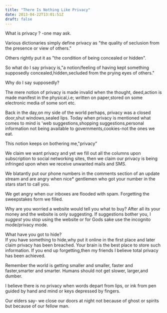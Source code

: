 ```yaml
---
title: "There Is Nothing Like Privacy"
date: 2013-04-22T13:01:51Z
draft: false
---
```

What is privacy ? -one may ask.

Various dictionaries simply define privacy as "the quality of seclusion from the presence or view of others."

Others rightly put it as "the condition of being concealed or hidden".

So what do I say privacy is,"a notion/feeling of having kept something supposedly concealed,hidden,secluded from the prying eyes of others."

Why do I say supposedly?

The mere notion of privacy is made invalid when the thought, deed,action is made manifest in the physical,i.e; written on paper,stored on some electronic media of some sort etc.

Back in the day,on my side of the world perhaps, privacy was a closed door,shut windows,sealed lips. Today when privacy is mentioned what comes to mind is 'web suggestions,shopping suggestions,personal information not being available to governments,cookies-not the ones we eat.

This notion keeps on bothering me,"privacy"

We claim we want privacy and yet we fill out all the columns upon subscription to social networking sites, then we claim our privacy is being infringed upon when we receive unwanted mails and SMS.

We blatantly put our phone numbers in the comments section of an update stream and are angry when nice\* gentlemen who got your number in the stars start to call you.

We get angry when our inboxes are flooded with spam. Forgetting the sweepstakes form we filled.

Why are you worried a website would tell you what to buy? After all its your money and the website is only suggesting. If suggestions bother you, I _suggest_ you stop using the website or for Gods sake use the incognito mode/privacy mode.

What have you got to hide?  
If you have something to hide,why put it online in the first place and later claim privacy has been breached. Your brain is the best place to store such information. If you end up forgetting,then my friends I believe total privacy has been achieved.

Remember the world is getting smaller and smaller, faster and faster,smarter and smarter. Humans should not get slower, larger,and dumber.

I believe there is no privacy when words depart from lips, or ink from pen guided by hand and mind or keys depressed by fingers.

Our elders say- we close our doors at night not because of ghost or spirits but because of our fellow man.